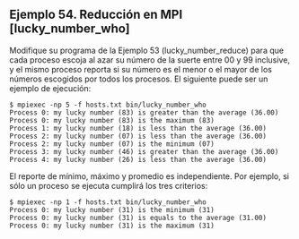 ## Ejemplo 54. Reducción en MPI [lucky_number_who]
Modifique su programa de la Ejemplo 53 (lucky_number_reduce) para que cada proceso escoja al azar su número de la suerte entre 00 y 99 inclusive, y el mismo proceso reporta si su número es el menor o el mayor de los números escogidos por todos los procesos. El siguiente puede ser un ejemplo de ejecución:

    $ mpiexec -np 5 -f hosts.txt bin/lucky_number_who
    Process 0: my lucky number (83) is greater than the average (36.00)
    Process 0: my lucky number (83) is the maximum (83)
    Process 1: my lucky number (18) is less than the average (36.00)
    Process 2: my lucky number (07) is less than the average (36.00)
    Process 2: my lucky number (07) is the minimum (07)
    Process 3: my lucky number (46) is greater than the average (36.00)
    Process 4: my lucky number (26) is less than the average (36.00)

El reporte de mínimo, máximo y promedio es independiente. Por ejemplo, si sólo un proceso se ejecuta cumplirá los tres criterios:

    $ mpiexec -np 1 -f hosts.txt bin/lucky_number_who
    Process 0: my lucky number (31) is the minimum (31)
    Process 0: my lucky number (31) is equals to the average (31.00)
    Process 0: my lucky number (31) is the maximum (31)
